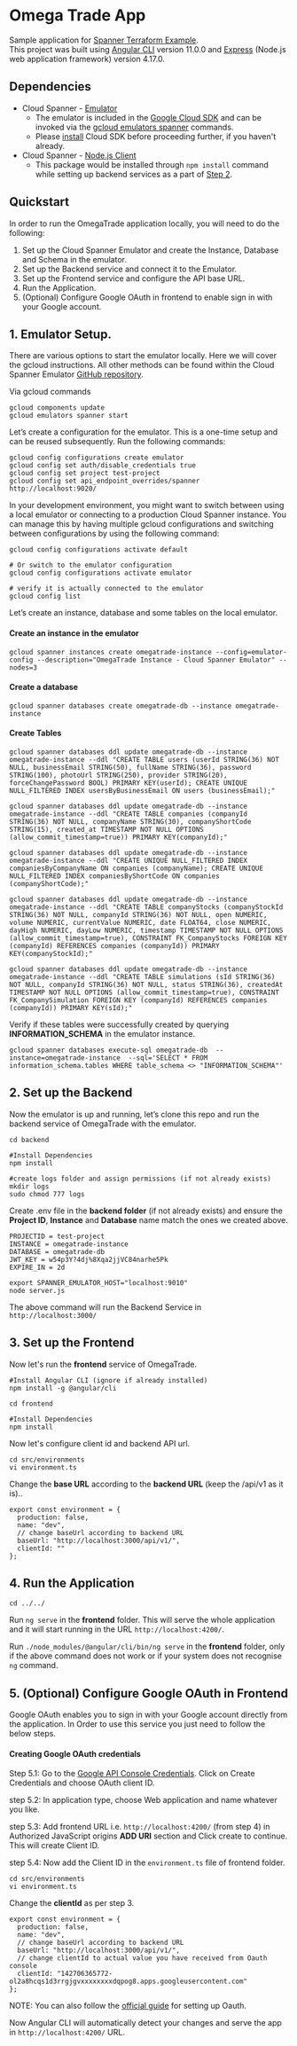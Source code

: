 # Omega Trade App

Sample application for [Spanner Terraform Example](https://github.com/cloudspannerecosystem/spanner-terraform-example).  
This project was built using [Angular CLI](https://github.com/angular/angular-cli) version 11.0.0 and [Express](https://github.com/expressjs/express/blob/master/Readme.md) (Node.js web application framework) version 4.17.0.

## Dependencies
* Cloud Spanner - [Emulator](https://cloud.google.com/spanner/docs/emulator)
  * The emulator is included in the [Google Cloud SDK](https://cloud.google.com/sdk)
and can be invoked via the [gcloud emulators spanner](https://cloud.google.com/sdk/gcloud/reference/emulators/spanner) commands. 
  * Please [install](https://cloud.google.com/sdk/docs/install) Cloud SDK before proceeding further, if you haven't already. 
* Cloud Spanner - [Node.js Client](https://www.npmjs.com/package/@google-cloud/spanner)
  * This package would be installed through `npm install` command while setting up backend services as a part of [Step 2](https://github.com/cloudspannerecosystem/omegatrade#2-setup-backend).

## Quickstart

In order to run the OmegaTrade application locally, you will need to do the following:

1. Set up the Cloud Spanner Emulator and create the Instance, Database and Schema in the emulator.
2. Set up the Backend service and connect it to the Emulator. 
3. Set up the Frontend service and configure the API base URL.
4. Run the Application.
5. (Optional) Configure Google OAuth in frontend to enable sign in with your Google account.

## 1. Emulator Setup.

There are various options to start the emulator locally. Here we will cover the gcloud instructions. All other methods can be found within the Cloud Spanner Emulator [GitHub repository](https://github.com/GoogleCloudPlatform/cloud-spanner-emulator/blob/master/README.md#quickstart). 

Via gcloud commands

```
gcloud components update 
gcloud emulators spanner start 
```

Let’s create a configuration for the emulator. This is a one-time setup and can be reused subsequently. Run the following commands:

```
gcloud config configurations create emulator
gcloud config set auth/disable_credentials true
gcloud config set project test-project
gcloud config set api_endpoint_overrides/spanner http://localhost:9020/
```

In your development environment, you might want to switch between using a local emulator or connecting to a production Cloud Spanner instance. You can manage this by having multiple gcloud configurations and switching between configurations by using the following command:


```
gcloud config configurations activate default

# Or switch to the emulator configuration
gcloud config configurations activate emulator

# verify it is actually connected to the emulator
gcloud config list
```

Let’s create an instance, database and some tables on the local emulator. 

#### Create an instance in the emulator 

```
gcloud spanner instances create omegatrade-instance --config=emulator-config --description="OmegaTrade Instance - Cloud Spanner Emulator" --nodes=3
```

#### Create a database

```
gcloud spanner databases create omegatrade-db --instance omegatrade-instance

```

#### Create Tables 

```
gcloud spanner databases ddl update omegatrade-db --instance omegatrade-instance --ddl "CREATE TABLE users (userId STRING(36) NOT NULL, businessEmail STRING(50), fullName STRING(36), password STRING(100), photoUrl STRING(250), provider STRING(20), forceChangePassword BOOL) PRIMARY KEY(userId); CREATE UNIQUE NULL_FILTERED INDEX usersByBusinessEmail ON users (businessEmail);"

gcloud spanner databases ddl update omegatrade-db --instance omegatrade-instance --ddl "CREATE TABLE companies (companyId STRING(36) NOT NULL, companyName STRING(30), companyShortCode STRING(15), created_at TIMESTAMP NOT NULL OPTIONS (allow_commit_timestamp=true)) PRIMARY KEY(companyId);"

gcloud spanner databases ddl update omegatrade-db --instance omegatrade-instance --ddl "CREATE UNIQUE NULL_FILTERED INDEX companiesByCompanyName ON companies (companyName); CREATE UNIQUE NULL_FILTERED INDEX companiesByShortCode ON companies (companyShortCode);"

gcloud spanner databases ddl update omegatrade-db --instance omegatrade-instance --ddl "CREATE TABLE companyStocks (companyStockId STRING(36) NOT NULL, companyId STRING(36) NOT NULL, open NUMERIC, volume NUMERIC, currentValue NUMERIC, date FLOAT64, close NUMERIC, dayHigh NUMERIC, dayLow NUMERIC, timestamp TIMESTAMP NOT NULL OPTIONS (allow_commit_timestamp=true), CONSTRAINT FK_CompanyStocks FOREIGN KEY (companyId) REFERENCES companies (companyId)) PRIMARY KEY(companyStockId);"

gcloud spanner databases ddl update omegatrade-db --instance omegatrade-instance --ddl "CREATE TABLE simulations (sId STRING(36) NOT NULL, companyId STRING(36) NOT NULL, status STRING(36), createdAt TIMESTAMP NOT NULL OPTIONS (allow_commit_timestamp=true), CONSTRAINT FK_CompanySimulation FOREIGN KEY (companyId) REFERENCES companies (companyId)) PRIMARY KEY(sId);"
```

Verify if these tables were successfully created by querying **INFORMATION_SCHEMA** in the emulator instance.

```
gcloud spanner databases execute-sql omegatrade-db  --instance=omegatrade-instance  --sql='SELECT * FROM information_schema.tables WHERE table_schema <> "INFORMATION_SCHEMA"'
```

## 2. Set up the Backend
Now the emulator is up and running, let’s clone this repo and run the backend service of OmegaTrade with the emulator. 

```
cd backend

#Install Dependencies
npm install 

#create logs folder and assign permissions (if not already exists)
mkdir logs  
sudo chmod 777 logs  
```

Create .env file in the **backend folder** (if not already exists) and ensure the **Project ID**, **Instance** and **Database** name match the ones we created above. 

```
PROJECTID = test-project
INSTANCE = omegatrade-instance
DATABASE = omegatrade-db
JWT_KEY = w54p3Y?4dj%8Xqa2jjVC84narhe5Pk
EXPIRE_IN = 2d
```

```
export SPANNER_EMULATOR_HOST="localhost:9010"
node server.js
```

The above command will run the Backend Service in `http://localhost:3000/`

## 3. Set up the Frontend

Now let's run the **frontend** service of OmegaTrade.

```
#Install Angular CLI (ignore if already installed)
npm install -g @angular/cli

cd frontend

#Install Dependencies
npm install 
```

Now let's configure client id and backend API url.

```
cd src/environments
vi environment.ts
```

Change the **base URL** according to the **backend URL** (keep the /api/v1 as it is)..

```
export const environment = {
  production: false,
  name: "dev",
  // change baseUrl according to backend URL
  baseUrl: "http://localhost:3000/api/v1/", 
  clientId: ""
};
```

## 4. Run the Application

`cd ../../`

Run `ng serve` in the **frontend** folder. This will serve the whole application and it will start running in the URL `http://localhost:4200/`. 

Run `./node_modules/@angular/cli/bin/ng serve` in the  **frontend** folder, only if the above command does not work or if your system does not recognise `ng` command.

## 5. (Optional) Configure Google OAuth in Frontend

Google OAuth enables you to sign in with your Google account directly from the application. In Order to use this service you just need to follow the below steps.

#### Creating Google OAuth credentials

Step 5.1: Go to the [Google API Console Credentials](https://console.developers.google.com/apis/credentials). Click on Create Credentials and choose OAuth client ID. 

step 5.2: In application type, choose Web application and name whatever you like.   

step 5.3: Add frontend URL i.e. `http://localhost:4200/` (from step 4) in Authorized JavaScript origins **ADD URI** section and Click create to continue. This will create Client ID.

step 5.4: Now add the Client ID in the `environment.ts` file of frontend folder.

```
cd src/environments
vi environment.ts
```

Change the **clientId** as per step 3.

```
export const environment = {
  production: false,
  name: "dev",
  // change baseUrl according to backend URL
  baseUrl: "http://localhost:3000/api/v1/", 
  // change clientId to actual value you have received from Oauth console 
  clientId: "142706365772-ol2a8hcqs1d3rrgjgvxxxxxxxxdqpog8.apps.googleusercontent.com"
};
```

NOTE: You can also follow the [official guide](https://support.google.com/cloud/answer/6158849?hl=en#zippy=) for setting up Oauth.

Now Angular CLI will automatically detect your changes and serve the app in `http://localhost:4200/` URL.
